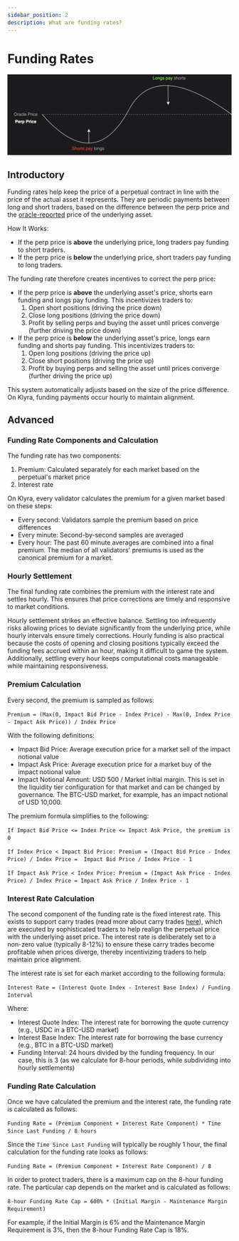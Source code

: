 ```yaml
---
sidebar_position: 2
description: What are funding rates?
---
```


# Funding Rates

![funding payment diagram](../../static/img/funding-diagram.png)

## Introductory
Funding rates help keep the price of a perpetual contract in line with the price of the actual asset it represents. They are periodic payments between long and short traders, based on the difference between the perp price and the [oracle-reported](./oracle.md) price of the underlying asset.

How It Works:
- If the perp price is **above** the underlying price, long traders pay funding to short traders.
- If the perp price is **below** the underlying price, short traders pay funding to long traders.

The funding rate therefore creates incentives to correct the perp price:
- If the perp price is **above** the underlying asset's price, shorts earn funding and longs pay funding. This incentivizes traders to:
  1. Open short positions (driving the price down)
  2. Close long positions (driving the price down)
  3. Profit by selling perps and buying the asset until prices converge (further driving the price down)
- If the perp price is **below** the underlying asset's price, longs earn funding and shorts pay funding. This incentivizes traders to:
  1. Open long positions (driving the price up)
  2. Close short positions (driving the price up)
  3. Profit by buying perps and selling the asset until prices converge (further driving the price up)

This system automatically adjusts based on the size of the price difference. On Klyra, funding payments occur hourly to maintain alignment.

## Advanced
### Funding Rate Components and Calculation
The funding rate has two components:
1. Premium: Calculated separately for each market based on the perpetual's market price
2. Interest rate

On Klyra, every validator calculates the premium for a given market based on these steps:
- Every second: Validators sample the premium based on price differences
- Every minute: Second-by-second samples are averaged
- Every hour: The past 60 minute averages are combined into a final premium. The median of all validators' premiums is used as the canonical premium for a market.

### Hourly Settlement
The final funding rate combines the premium with the interest rate and settles hourly. This ensures that price corrections are timely and responsive to market conditions.

Hourly settlement strikes an effective balance. Settling too infrequently risks allowing prices to deviate significantly from the underlying price, while hourly intervals ensure timely corrections. Hourly funding is also practical because the costs of opening and closing positions typically exceed the funding fees accrued within an hour, making it difficult to game the system. Additionally, settling every hour keeps computational costs manageable while maintaining responsiveness.

### Premium Calculation
Every second, the premium is sampled as follows:

`Premium = (Max(0, Impact Bid Price - Index Price) - Max(0, Index Price - Impact Ask Price)) / Index Price`

With the following definitions:
- Impact Bid Price: Average execution price for a market sell of the impact notional value
- Impact Ask Price: Average execution price for a market buy of the impact notional value
- Impact Notional Amount: USD 500 / Market initial margin. This is set in the liquidity tier configuration for that market and can be changed by governance. The BTC-USD market, for example, has an impact notional of USD 10,000.

The premium formula simplifies to the following:

`If Impact Bid Price <= Index Price <= Impact Ask Price, the premium is 0`    

`If Index Price < Impact Bid Price: Premium = (Impact Bid Price - Index Price) / Index Price =  Impact Bid Price / Index Price - 1`

`If Impact Ask Price < Index Price: Premium = (Impact Ask Price - Index Price) / Index Price = Impact Ask Price / Index Price - 1`

### Interest Rate Calculation
The second component of the funding rate is the fixed interest rate. This exists to support carry trades (read more about carry trades [here](https://www.investopedia.com/terms/c/cashandcarry.asp)), which are executed by sophisticated traders to help realign the perpetual price with the underlying asset price. The interest rate is deliberately set to a non-zero value (typically 8-12%) to ensure these carry trades become profitable when prices diverge, thereby incentivizing traders to help maintain price alignment.

The interest rate is set for each market according to the following formula:

`Interest Rate = (Interest Quote Index - Interest Base Index) / Funding Interval`

Where:
- Interest Quote Index: The interest rate for borrowing the quote currency (e.g., USDC in a BTC-USD market)
- Interest Base Index: The interest rate for borrowing the base currency (e.g., BTC in a BTC-USD market)
- Funding Interval: 24 hours divided by the funding frequency. In our case, this is 3 (as we calculate for 8-hour periods, while subdividing into hourly settlements)

### Funding Rate Calculation

Once we have calculated the premium and the interest rate, the funding rate is calculated as follows:

`Funding Rate = (Premium Component + Interest Rate Component) * Time Since Last Funding / 8 hours` 

Since the `Time Since Last Funding` will typically be roughly 1 hour, the final calculation for the funding rate looks as follows:

`Funding Rate = (Premium Component + Interest Rate Component) / 8`

In order to protect traders, there is a maximum cap on the 8-hour funding rate. The particular cap depends on the market and is calculated as follows:

`8-hour Funding Rate Cap = 600% * (Initial Margin - Maintenance Margin Requirement)`

For example, if the Initial Margin is 6% and the Maintenance Margin Requirement is 3%, then the 8-hour Funding Rate Cap is 18%.
